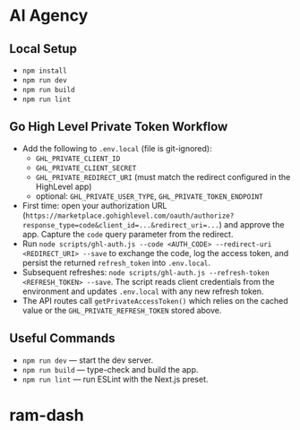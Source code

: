 # AI Agency

## Local Setup
- `npm install`
- `npm run dev`
- `npm run build`
- `npm run lint`

## Go High Level Private Token Workflow
- Add the following to `.env.local` (file is git-ignored):
  - `GHL_PRIVATE_CLIENT_ID`
  - `GHL_PRIVATE_CLIENT_SECRET`
  - `GHL_PRIVATE_REDIRECT_URI` (must match the redirect configured in the HighLevel app)
  - optional: `GHL_PRIVATE_USER_TYPE`, `GHL_PRIVATE_TOKEN_ENDPOINT`
- First time: open your authorization URL (`https://marketplace.gohighlevel.com/oauth/authorize?response_type=code&client_id=...&redirect_uri=...`) and approve the app. Capture the `code` query parameter from the redirect.
- Run `node scripts/ghl-auth.js --code <AUTH_CODE> --redirect-uri <REDIRECT_URI> --save` to exchange the code, log the access token, and persist the returned `refresh_token` into `.env.local`.
- Subsequent refreshes: `node scripts/ghl-auth.js --refresh-token <REFRESH_TOKEN> --save`. The script reads client credentials from the environment and updates `.env.local` with any new refresh token.
- The API routes call `getPrivateAccessToken()` which relies on the cached value or the `GHL_PRIVATE_REFRESH_TOKEN` stored above.

## Useful Commands
- `npm run dev` — start the dev server.
- `npm run build` — type-check and build the app.
- `npm run lint` — run ESLint with the Next.js preset.
# ram-dash
